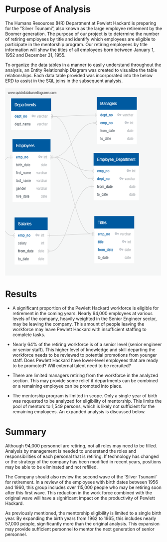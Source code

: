# Purpose of Analysis
The Humans Resources (HR) Department at Pewlett Hackard is preparing for the ”Silver Tsunami”, also known as the large employee retirement by the Boomer generation. The purpose of our project is to determine the number of retiring employees by title and identify which employees are eligible to participate in the mentorship program. Our retiring employees by title information will show the titles of all employees born between January 1, 1952 and December 31, 1955.

To organize the data tables in a manner to easily understand throughout the analysis, an Entity Relationship Diagram was created to visualize the table relationships. Each data table provided was incorporated into the below ERD to assist in the SQL joins in the subsequent analysis. 

<img src="https://github.com/jratliff1215/Pewlett_Hackard_Analysis/blob/main/Pwelett_Hackard_Analysis/Data/EmployeeDB.png" width="500" height="600">

# Results
*	A significant proportion of the Pewlett Hackard workforce is eligible for retirement in the coming years. Nearly 94,000 employees at various levels of the company, heavily weighted in the Senior Engineer sector, may be leaving the company. This amount of people leaving the workforce may leave Pewlett Hackard with insufficient staffing to complete tasks. 

*	Nearly 64% of the retiring workforce is of a senior level (senior engineer or senior staff). This higher level of knowledge and skill departing the workforce needs to be reviewed to potential promotions from younger staff. Does Pewlett Hackard have lower-level employees that are ready to be promoted? Will external talent need to be recruited?

*	There are limited managers retiring from the workforce in the analyzed section. This may provide some relief if departments can be combined or a remaining employee can be promoted into place. 

*	The mentorship program is limited in scope. Only a single year of birth was requested to be analyzed for eligibility of mentorship. This limits the pool of mentors to 1,549 persons, which is likely not sufficient for the remaining employees. An expanded analysis is discussed below.

# Summary
Although 94,000 personnel are retiring, not all roles may need to be filled. Analysis by management is needed to understand the roles and responsibilities of each personal that is retiring. If technology has changed or the strategy of the company has been modified in recent years, positions may be able to be eliminated and not refilled. 

The Company should also review the second wave of the ‘Silver Tsunami’ for retirement. In a review of the employees with birth dates between 1956 and 1960, this group includes over 115,000 people who may be retiring soon after this first wave. This reduction in the work force combined with the original wave will have a significant impact on the productivity of Pewlett Hackard. 

As previously mentioned, the mentorship eligibility is limited to a single birth year. By expanding the birth years from 1962 to 1965, this includes nearly 57,000 people, significantly more than the original analysis. This expansion may provide sufficient personnel to mentor the next generation of senior personnel. 
